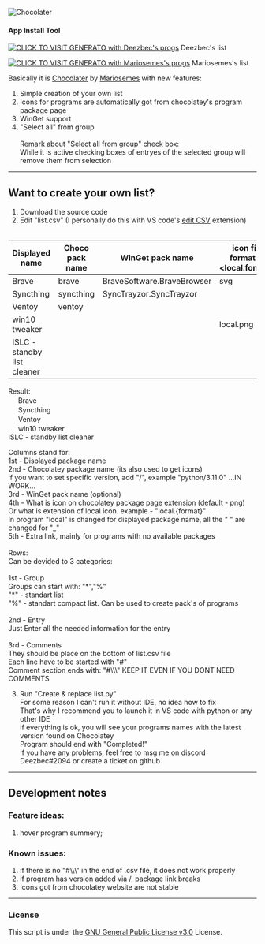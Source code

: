 ![Chocolater](https://raw.githubusercontent.com/mariosemes/Chocolater/main/images/simple-logo.jpg "Chocolater")
#### App Install Tool

[![CLICK TO VISIT GENERATO with Deezbec's progs](https://img.shields.io/badge/Click_To_Visit_Generator-blue.svg?style=for-the-badge)](https://raw.githack.com/Deezbec/Chocolater-and-WinGeter/main/generator.html)
Deezbec's list

[![CLICK TO VISIT GENERATO with Mariosemes's progs](https://img.shields.io/badge/Click_To_Visit_Generator-blue.svg?style=for-the-badge)](https://raw.githack.com/Deezbec/Chocolater-and-WinGeter/main/additional%20files%20and%20progs/generator_mariosemes.html)
Mariosemes's list

Basically it is [Chocolater](https://github.com/mariosemes/Chocolater) by [Mariosemes](https://github.com/mariosemes) with new features:

1) Simple creation of your own list
2) Icons for programs are automatically got from chocolatey's program package page
3) WinGet support
4) "Select all" from group<br><br>
Remark about "Select all from group" check box: <br> While it is active checking boxes of entryes of the selected group will remove them from selection

------------
## Want to create your own list?

1) Download the source code
2) Edit "list.csv" (I personally do this with VS code's [edit CSV](https://marketplace.visualstudio.com/items?itemName=janisdd.vscode-edit-csv) extension)<br><br>  

|Displayed name|Choco pack name|WinGet pack name|icon file format or <local.format>|Extra link|  
|--------------|---------------|----------------|----------------------------------|----------|  
|Brave|brave|BraveSoftware.BraveBrowser|svg|https://brave.com/|  
|Syncthing|syncthing|SyncTrayzor.SyncTrayzor|||
|Ventoy|ventoy||||
|win10 tweaker|||local.png||
|ISLC - standby list cleaner|||||

Result:  
<label class="form-check-label" for=",Browser,brave,BraveSoftware.BraveBrowser"><img src="https://community.chocolatey.org/content/packageimages/brave.1.46.153.svg" width="16" height="16"> Brave <a href="https://community.chocolatey.org/packages/brave" target="_blank"><img src="https://raw.githubusercontent.com/Deezbec/Chocolater-and-WinGeter/main/images/choco_icon.png" width="16" height="16"></a><a href="https://wingetgui.com/apps?id=BraveSoftware.BraveBrowser" target="_blank"><img src="https://raw.githubusercontent.com/Deezbec/Chocolater-and-WinGeter/main/images/WinGet_support.png" width="16" height="16"></a><a href="https://brave.com/" target="_blank"><img src="https://raw.githubusercontent.com/Deezbec/Chocolater-and-WinGeter/main/images/url.svg" width="16" height="16"></a></label><br>
<label class="form-check-label" for=",Browser,syncthing,SyncTrayzor.SyncTrayzor"><img src="https://community.chocolatey.org/content/packageimages/syncthing.1.23.1.png" width="16" height="16"> Syncthing <a href="https://community.chocolatey.org/packages/syncthing" target="_blank"><img src="https://raw.githubusercontent.com/Deezbec/Chocolater-and-WinGeter/main/images/choco_icon.png" width="16" height="16"></a><a href="https://wingetgui.com/apps?id=SyncTrayzor.SyncTrayzor" target="_blank"><img src="https://raw.githubusercontent.com/Deezbec/Chocolater-and-WinGeter/main/images/WinGet_support.png" width="16" height="16"></a><a href="" target="_blank"></a></label><br>
<label class="form-check-label" for=",Browser,ventoy,"><img src="https://community.chocolatey.org/content/packageimages/ventoy.1.0.88.png" width="16" height="16"> Ventoy <a href="https://community.chocolatey.org/packages/ventoy" target="_blank"><img src="https://raw.githubusercontent.com/Deezbec/Chocolater-and-WinGeter/main/images/choco_icon.png" width="16" height="16"></a><a href="https://wingetgui.com/apps?id=" target="_blank"></a><a href="" target="_blank"></a></label><br>
<label class="form-check-label" for=",Browser,,"><img src="https://raw.githubusercontent.com/Deezbec/Chocolater-and-WinGeter/main/icons/win10_tweaker.png" width="16" height="16"> win10 tweaker <a href="https://community.chocolatey.org/packages/" target="_blank"></a><a href="https://wingetgui.com/apps?id=" target="_blank"></a><a href="" target="_blank"></a></label><br>
<label class="form-check-label" for=",Browser,,"> ISLC - standby list cleaner <a href="https://community.chocolatey.org/packages/" target="_blank"></a><a href="https://wingetgui.com/apps?id=" target="_blank"></a><a href="" target="_blank"></a></label><br>






Columns stand for:  
1st - Displayed package name  
2nd - Chocolatey package name (its also used to get icons)  
if you want to set specific version, add "/<versionNumber>", example "python/3.11.0" ...IN WORK...  
3rd - WinGet pack name (optional)  
4th - What is icon on chocolatey package page extension (default - png)  
      Or what is extension of local icon. example - "local.{format}"  
      In program "local" is changed for displayed package name, all the " " are changed for "_"  
5th - Extra link, mainly for programs with no available packages <br><br>
Rows:  
Can be devided to 3 categories:<br><br>
1st -  Group  
Groups can start with:  "\*","%"  
"\*" - standart list  
"%" - standart compact list. Can be used to create pack's of programs  <br><br>
2nd - Entry  
Just Enter all the needed information for the entry<br><br>
3rd - Comments  
They should be place on the bottom of list.csv file  
Each line have to be started with "#"  
Comment section ends with: "#\\\\\\" KEEP IT EVEN IF YOU DONT NEED COMMENTS

3) Run "Create & replace list.py"  
For some reason I can't run it without IDE, no idea how to fix  
That's why I recommend you to launch it in VS code with python or any other IDE  
if everything is ok, you will see your programs names with the latest version found on Chocolatey  
Program should end with "Completed!"  
If you have any problems, feel free to msg me on discord Deezbec#2094 or create a ticket on github  

------------
## Development notes

### Feature ideas:  
1) hover program summery;  


### Known issues:  
1) if there is no "#\\\\\\" in the end of .csv file, it does not work properly 
2) if program has version added via /, package link breaks
3) Icons got from chocolatey website are not stable




------------
### License
This script is under the [GNU General Public License v3.0](https://github.com/mariosemes/Chocolater/blob/main/LICENSE "GNU General Public License v3.0") License.
